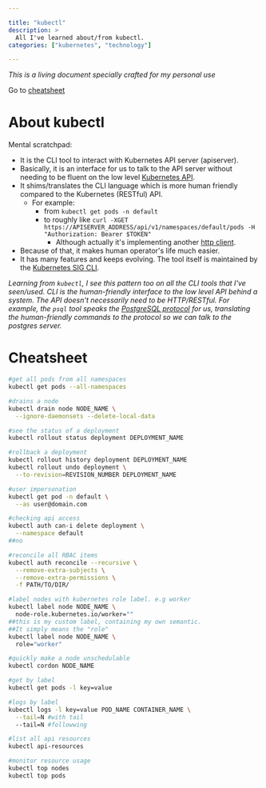```yaml
---

title: "kubectl"
description: >
  All I've learned about/from kubectl.
categories: ["kubernetes", "technology"]

---
```


_This is a living document specially crafted for my personal use_

Go to [cheatsheet](#cheatsheet)

# About kubectl

Mental scratchpad:

- It is the CLI tool to interact with Kubernetes API server (apiserver).
- Basically, it is an interface for us to talk to the API server without needing to be fluent on the low level [Kubernetes API](https://kubernetes.io/docs/reference/generated/kubernetes-api/v1.17/).
- It shims/translates the CLI language which is more human friendly compared to the Kubernetes (RESTful) API.
  - For example:
    - from `kubectl get pods -n default`
    - to roughly like `curl -XGET https://APISERVER_ADDRESS/api/v1/namespaces/default/pods -H "Authorization: Bearer $TOKEN"`
      - Although actually it's implementing another [http client](https://github.com/kubernetes/client-go).
- Because of that, it makes human operator's life much easier.
- It has many features and keeps evolving. The tool itself is maintained by the [Kubernetes SIG CLI](https://github.com/kubernetes/community/tree/master/sig-cli).

_Learning from `kubectl`, I see this pattern too on all the CLI tools that I've seen/used. CLI is the human-friendly interface to the low level API behind a system. The API doesn't necessarily need to be HTTP/RESTful. For example, the `psql` tool speaks the [PostgreSQL protocol](https://www.postgresql.org/docs/10/protocol.html) for us, translating the human-friendly commands to the protocol so we can talk to the postgres server._

# Cheatsheet

```bash
#get all pods from all namespaces
kubectl get pods --all-namespaces

#drains a node
kubectl drain node NODE_NAME \
  --ignore-daemonsets --delete-local-data

#see the status of a deployment
kubectl rollout status deployment DEPLOYMENT_NAME

#rollback a deployment
kubectl rollout history deployment DEPLOYMENT_NAME
kubectl rollout undo deployment \
  --to-revision=REVISION_NUMBER DEPLOYMENT_NAME

#user impersonation
kubectl get pod -n default \
  --as user@domain.com

#checking api access
kubectl auth can-i delete deployment \
  --namespace default
##no

#reconcile all RBAC items
kubectl auth reconcile --recursive \
  --remove-extra-subjects \
  --remove-extra-permissions \
  -f PATH/TO/DIR/

#label nodes with kubernetes role label. e.g worker
kubectl label node NODE_NAME \
  node-role.kubernetes.io/worker=""
##this is my custom label, containing my own semantic.
##It simply means the "role"
kubectl label node NODE_NAME \
  role="worker"

#quickly make a node unschedulable
kubectl cordon NODE_NAME

#get by label
kubectl get pods -l key=value

#logs by label
kubectl logs -l key=value POD_NAME CONTAINER_NAME \
  --tail=N #with tail
  --tail=N #followwing

#list all api resources
kubectl api-resources

#monitor resource usage
kubectl top nodes
kubectl top pods
```

